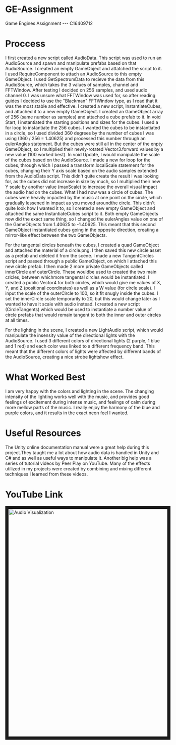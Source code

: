 # GE-Assignment
Game Engines Assignment --- C16409712


# Proccess

I first created a new script called AudioData. This script was used to run an AudioSource and spawn and manipulate prefabs based on that AudioSource. I created an empty GameObject and attatched the script to it. 
I used RequireComponent to attach an AudioSource to this empty GameObject. I used GetSpectrumData to recieve the data from this AudioSource, which takes the 3 values of samples, channel and FFTWindow. After testing I decided on 256 samples, and used audio channel 0. I was unsure what FFTWindow was used for, so after reading guides I decided to use the "Blackman" FFTWindow type, as I read that it was the most stable and effective.
I created a new script, InstantiateCubes, and attached it to a new empty GameObject. I created an GameObject array of 256 (same number as samples) and attached a cube prefab to it. In void Start, I instantiated the starting positions and sizes for the cubes. I used a for loop to instantiate the 256 cubes. I wanted the cubes to be instantiated in a circle, so I used divided 360 degrees by the number of cubes I was using (360 / 256 = 1.40625) and processed this number through an eulerAngles statement. But the cubes were still all in the center of the enpty GameObject, so I multiplied their newly-rotated Vector3.forward values by a new value (100 worked best). In void Update, I would manipulate the scale of the cubes based on the AudioSource. I made a new for loop for the cubes, through which I passed a transform.localScale statement for the cubes, changing their Y axis scale based on the audio samples extended from the AudioData script. This didn't quite create the result I was looking for, as the cubes did not increase in size by much, so I multiplied their new Y scale by another value (maxScale) to increase the overall visual impact the audio had on the cubes.
What I had now was a circle of cubes. The cubes were heavily impacted by the music at one point on the circle, which gradually lessened in impact as you moved aroundthe circle. This didn't quite look how I wanted it to, so I created a new empty GameObject and attached the same InstantiateCubes script to it. Both empty GameObjects now did the exact same thing, so I changed the eulerAngles value on one of the GameObjects from 1.40625 to -1.40625. This meant that this second GameObject instantiated cubes going in the opposite direction, creating a mirror-like effect between the two GameObjects.

For the tangental circles beneath the cubes, I created a quad GameObject and attached the material of a circle.png. I then saved this new circle asset as a prefab and deleted it from the scene. I made a new TangentCircles script and passed through a public GameObject, on which I attached this new circle prefab. I then made 2 more private GameObjects called innerCircle anf outerCircle. These wouldbe used to created the two main cricles, between whichmore tangental circles would be instantiated. I created a public Vector4 for both circles, which would give me values of X, Y, and Z (positional coordinates) as well as a W value (for circle scale). I input the scale of the outerCircle to 100, so it fit snugly inside the cubes. I set the innerCircle scale temporarily to 20, but this would change later as I wanted to have it scale with audio instead. 
I created a new script (CircleTangents) which would be used to instantiate a number value of circle prefabs that would remain tangent to both the inner and outer circles at all times.

For the lighting in the scene, I created a new LightAudio script, which would manipulate the insensity value of the directional lights with the AudioSource. I used 3 different colors of directional lights (2 purple, 1 blue and 1 red) and each color was linked to a different frequency band. This meant that the different colors of lights were affected by different bands of the AudioSource, creating a nice strobe lightshow effect.


# What Worked Best
I am very happy with the colors and lighting in the scene. The changing intensity of the lighting works well with the music, and provides good feelings of excitement during intense music, and feelings of calm during more mellow parts of the music. I really enjoy the harmony of the blue and purple colors, and it results in the exact neon feel I wanted.


# Useful Resources
The Unity online documentation manual were a great help during this project.They taught me a lot about how audio data is handled in Unity and C# and as well as useful ways to manipulate it.
Another big help was a series of tutorial videos by Peer Play on YouTube. Many of the effects utilized in my projects were created by combining and mixing different techniques I learned from these videos.


# YouTube Link
<a href="http://www.youtube.com/watch?feature=player_embedded&v=X8__wfXemKE
" target="_blank"><img src="http://img.youtube.com/vi/X8__wfXemKE/0.jpg" 
alt="Audio Visualization" width="1280" height="720" border="10" /></a>
